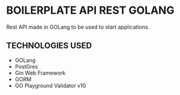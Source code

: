 # BOILERPLATE API REST GOLANG
Rest API made in GOLang to be used to start applications.

## TECHNOLOGIES USED
* GOLang
* PostGres
* Gin Web Framework
* GORM
* GO Playground Validator v10